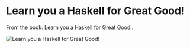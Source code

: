 # Learn you a Haskell for Great Good!
From the book: [Learn you a Haskell for Great Good!](http://learnyouahaskell.com/chapters). 

![Learn you a Haskell for Great Good!](https://github.com/dnvriend/study-category-theory/blob/master/img/lyah.png)